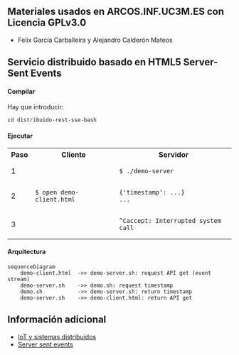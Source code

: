 ## Materiales usados en ARCOS.INF.UC3M.ES con Licencia GPLv3.0
  * Felix García Carballeira y Alejandro Calderón Mateos

## Servicio distribuido basado en HTML5 Server-Sent Events

#### Compilar

Hay que introducir:
```
cd distribuido-rest-sse-bash
```


#### Ejecutar

<html>
<table>
<tr><th>Paso</th><th>Cliente</th><th>Servidor</th></tr>
<tr>
<td>1</td>
<td></td>
<td>

```
$ ./demo-server
```

</td>
</tr>

<tr>
<td>2</td>
<td>

```
$ open demo-client.html
```

</td>
<td>

```
{'timestamp': ...}
...
```

</td>
</tr>

<tr>
<td>3</td>
<td></td>
<td>

```
^Caccept: Interrupted system call
```

</td>
</tr>
</table>
</html>


#### Arquitectura

```mermaid
sequenceDiagram
    demo-client.html  ->> demo-server.sh: request API get (event stream)
    demo-server.sh    ->> demo.sh: request timestamp
    demo.sh           ->> demo-server.sh: return timestamp
    demo-server.sh    ->> demo-client.html: return API get
```


## Información adicional

 * [IoT y sistemas distribuidos](https://acaldero.github.io/slides/MCYTI_Disenyo_De_Sistemas_Distribuidos/mcti-dsd-se-v5d.pdf#34)
 * [Server sent events](https://developer.mozilla.org/es/docs/Web/API/Server-sent_events/Using_server-sent_events)

